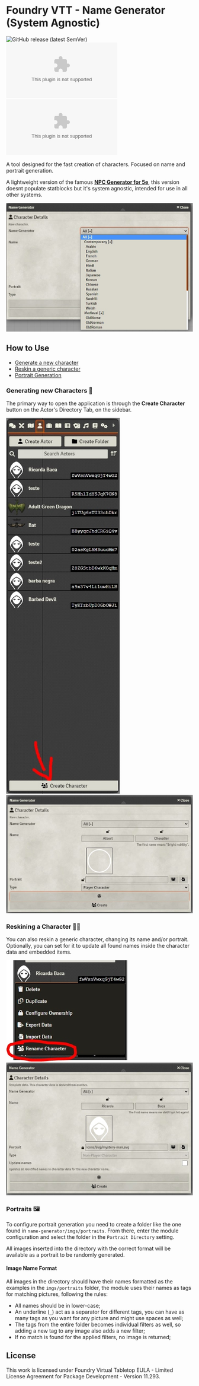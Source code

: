 # Foundry VTT - Name Generator (System Agnostic)

![GitHub release (latest SemVer)](https://img.shields.io/github/v/release/elizeuangelo/fvtt-module-name-generator)
![GitHub Releases](https://img.shields.io/github/downloads/elizeuangelo/fvtt-module-name-generator/latest/name-generator.zip)
![GitHub All Releases](https://img.shields.io/github/downloads/elizeuangelo/fvtt-module-name-generator/name-generator.zip?label=downloads)

A tool designed for the fast creation of characters. Focused on name and portrait generation.

A lightweight version of the famous [**NPC Generator for 5e**](https://forge-vtt.com/bazaar/package/npc-generator-dnd5e), this version doesnt populate statblocks but it's system agnostic, intended for use in all other systems.

![application-names](/assets/imgs/jpg/2.jpg)

## How to Use

-   [Generate a new character](#generating-new-characters-)
-   [Reskin a generic character](#reskining-a-character-)
-   [Portrait Generation](#portraits-)

### Generating new Characters 🦱

The primary way to open the application is through the **Create Character** button on the Actor's Directory Tab, on the sidebar.

![button](/assets/imgs/jpg/1.jpg)
![application](/assets/imgs/jpg/0.jpg)

### Reskining a Character 🧑‍🦱

You can also reskin a generic character, changing its name and/or portrait. Optionally, you can set for it to update all found names inside the character data and embedded items.

![reskin](/assets/imgs/jpg/3.jpg)
![reskin-application](/assets/imgs/jpg/4.jpg)

### Portraits 🖼

To configure portrait generation you need to create a folder like the one found in `name-generator/imgs/portraits`. From there, enter the module configuration and select the folder in the `Portrait Directory` setting.

All images inserted into the directory with the correct format will be available as a portrait to be randomly generated.

#### Image Name Format

All images in the directory should have their names formatted as the examples in the `imgs/portraits` folder, the module uses their names as tags for matching pictures, following the rules:

-   All names should be in lower-case;
-   An underline (`_`) act as a separator for different tags, you can have as many tags as you want for any picture and might use spaces as well;
-   The tags from the entire folder becomes individual filters as well, so adding a new tag to any image also adds a new filter;
-   If no match is found for the applied filters, no image is returned;

## License

This work is licensed under Foundry Virtual Tabletop EULA - Limited License Agreement for Package Development - Version 11.293.
